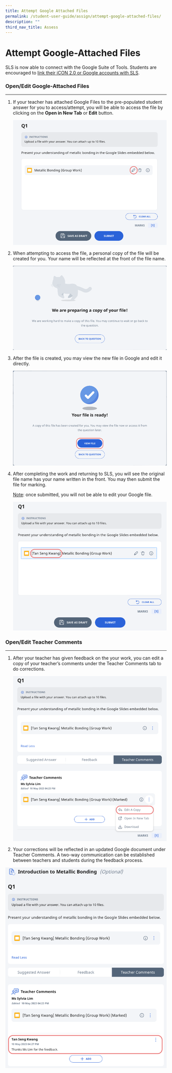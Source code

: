 ```yaml
---
title: Attempt Google Attached Files
permalink: /student-user-guide/assign/attempt-google-attached-files/
description: ""
third_nav_title: Assess
---
```

<h1 id="attempt-google-attached-files">Attempt Google-Attached Files</h1>

<p>SLS is now able to connect with the Google Suite of Tools. Students are encouraged to <a target="_blank" href="/student-user-guide/customise/manage-linked-account/">link their iCON 2.0 or Google accounts with SLS</a>.</p>
<h3 id="open-edit-google-attached-files">Open/Edit Google-Attached Files</h3>
<hr>
<ol>
<li><p>If your teacher has attached Google Files to the pre-populated student answer for you to access/attempt, you will be able to access the file by clicking on the <strong>Open in New Tab</strong> or <strong>Edit</strong> button. </p>
<p> <img src="/images/1Student/As-Google.png"></p>
</li>
<li><p>When attempting to access the file, a personal copy of the file will be created for you. Your name will be reflected at the front of the file name. </p>
<p>  <img src="/images/1Student/As-Google1.png"></p>
</li>
<li><p>After the file is created, you may view the new file in Google and edit it directly. </p>
<p> <img src="/images/1Student/As-Google2.png"></p>
</li>
<li><p>After completing the work and returning to SLS, you will see the original file name has your name written in the front. You may then submit the file for marking. </p>
	<p> <u>Note</u>: once submitted, you will not be able to edit your Google file. </p>
<p>  <img src="/images/1Student/As-Google3.png"></p>
</li>
</ol>
<h3 id="open-edit-teacher-comments-">Open/Edit Teacher Comments</h3>
<hr>
<ol>
<li>After your teacher has given feedback on the your work, you can edit a copy of your teacher’s comments under the Teacher Comments tab to do corrections. </li>
<p> <img src="/images/1Student/As-Google4.png"></p>
<li>Your corrections will be reflected in an updated Google document under Teacher Comments. A two-way communication can be established between teachers and students during the feedback process.</li>
</ol>
 <img src="/images/1Student/As-Google5.png">